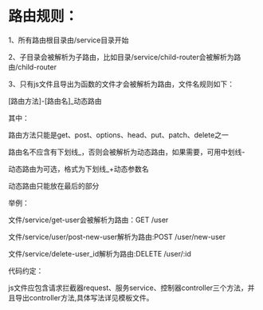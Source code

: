 # 路由规则：

1、所有路由根目录由/service目录开始

2、子目录会被解析为子路由，比如目录/service/child-router会被解析为路由/child-router

3、只有js文件且导出为函数的文件才会被解析为路由，文件名规则如下：

[路由方法]-[路由名]_动态路由

其中：

路由方法只能是get、post、options、head、put、patch、delete之一

路由名不应含有下划线_，否则会被解析为动态路由，如果需要，可用中划线-

动态路由为可选，格式为下划线_+动态参数名

动态路由只能放在最后的部分


举例：

文件/service/get-user会被解析为路由：GET /user

文件/service/user/post-new-user解析为路由:POST /user/new-user

文件/service/delete-user_id解析为路由:DELETE /user/:id

代码约定：

js文件应包含请求拦截器request、服务service、控制器controller三个方法，并且导出controller方法,具体写法详见模板文件。
